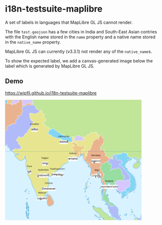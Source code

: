 # i18n-testsuite-maplibre
A set of labels in languages that MapLibre GL JS cannot render.

The file `test.geojson` has a few cities in India and South-East Asian contries with the English name stored in the `name` property and a native name stored in the `native_name` property.

MapLibre GL JS can currently (v3.3.1) not render any of the `native_name`s.

To show the expected label, we add a canvas-generated image below the label which is generated by MapLibre GL JS.

## Demo

https://wipfli.github.io/i18n-testsuite-maplibre

<a href="https://wipfli.github.io/i18n-testsuite-maplibre">
<img src="screenshot.png" width=450>
</a>
